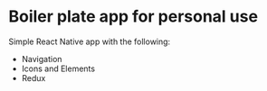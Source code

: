 # Boiler plate app for personal use

Simple React Native app with the following:
- Navigation
- Icons and Elements
- Redux
